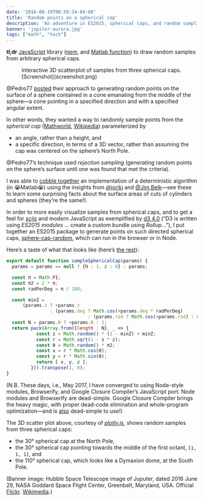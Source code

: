 ```yaml
---
date: '2016-08-19T00:59:34-04:00'
title: 'Random points on a spherical cap'
description: 'An adventure in ES2015, spherical caps, and random sampling.'
banner: 'jupiter-aurora.jpg'
tags: ["math", "tech"]
---
```


**tl;dr** [JavaScript](https://github.com/fasiha/sphere-cap-random) library ([npm](https://www.npmjs.com/package/sphere-cap-random), and [Matlab function](https://stackoverflow.com/a/39003745/500207)) to draw random samples from arbitrary spherical caps.

<figure><div id="divPlot"></div>
<figcaption>Interactive 3D scatterplot of samples from three spherical caps. [Screenshot](screenshot.png)</figcaption>
</figure>
<script src="cap-random.min.js"></script>
<script src="plotly-gl3d-1.27.1.min.js" charset="utf8"></script>
<script src="demo.js"></script>

@Pedro77 [posted](http://stackoverflow.com/q/38997302/500207) their approach to generating random points on the surface of a sphere contained in a cone emanating from the middle of the sphere—a cone pointing in a specified direction and with a specified angular extent.

In other words, they wanted a way to randomly sample points from the *spherical cap* ([Mathworld](http://mathworld.wolfram.com/SphericalCap.html), [Wikipedia](https://en.wikipedia.org/wiki/Spherical_cap)) parameterized by

- an angle, rather than a height, and
- a specific direction, in terms of a 3D vector, rather than assuming the cap was centered on the sphere’s North Pole.

@Pedro77’s technique used *rejection sampling* (generating random points on the sphere’s surface until one was found that met the criteria).

I was able to [cobble together](http://stackoverflow.com/a/39003745/500207) an implementation of a deterministic algorithm (in 😭Matlab😭) using the insights from [@joriki](http://math.stackexchange.com/a/205589/81266) and [@Jim Belk](http://math.stackexchange.com/a/44691/81266)—see these to learn some surprising facts about the surface areas of cuts of cylinders and spheres (they’re the same!).

In order to more easily visualize samples from spherical caps, and to get a feel for [*scijs*](http://scijs.net/packages/) and modern JavaScript as exemplified by [d3 4.0](https://github.com/d3/d3#installing) (“D3 is written using *ES2015 modules* … create a custom bundle using *Rollup*…”), I put together an ES2015 package to generate points on such directed spherical caps, [sphere-cap-random](https://github.com/fasiha/sphere-cap-random), which can run in the browser or in Node.

Here’s a taste of what that looks like (here’s [the rest](https://github.com/fasiha/sphere-cap-random/blob/gh-pages/src/capRandom.js)):
```javascript
export default function sampleSphericalCap(params) {
  params = params == null ? {N : 1, z : 0} : params;

  const π = Math.PI;
  const π2 = 2 * π;
  const radPerDeg = π / 180;

  const minZ =
      (params.z ? +params.z
                : (params.deg ? Math.cos(+params.deg * radPerDeg)
                              : (params.rad ? Math.cos(+params.rad) : 0)));
  const N = params.N ? +params.N : 1;
  return pack(Array.from({length : N}, _ => {
           const z = Math.random() * (1 - minZ) + minZ;
           const r = Math.sqrt(1 - z * z);
           const θ = Math.random() * π2;
           const x = r * Math.cos(θ);
           const y = r * Math.sin(θ);
           return [ x, y, z ];
         })).transpose(1, 0);
}
```

(N.B. These days, i.e., May 2017, I have converged to using Node-style modules, Browserify, and Google Closure Compiler’s JavaScript port. Node modules and Browserify are dead-simple. Google Closure Compiler brings the heavy magic, with proper dead-code elimination and whole-program optimization—and is [also](https://www.npmjs.com/package/google-closure-compiler) dead-simple to use!)

The 3D scatter plot above, courtesy of [*plotly.js*](https://plot.ly/javascript/3d-scatter-plots/), shows random samples from three spherical caps:

- the 30° spherical cap at the North Pole,
- the 30° spherical cap pointing towards the middle of the first octant, `[1, 1, 1]`, and
- the 110° spherical cap, which looks like a Dymaxion dome, at the South Pole.


(Banner image: Hubble Space Telescope image of Juputer, dated 2016 June 29, NASA Goddard Space Flight Center, Greenbelt, Maryland, USA. Official [Flickr](https://www.flickr.com/photos/gsfc/28000029525/). [Wikimedia](https://commons.wikimedia.org/wiki/File:Hubble_Captures_Vivid_Auroras_in_Jupiter%E2%80%99s_Atmosphere_(28000029525).jpg).)
